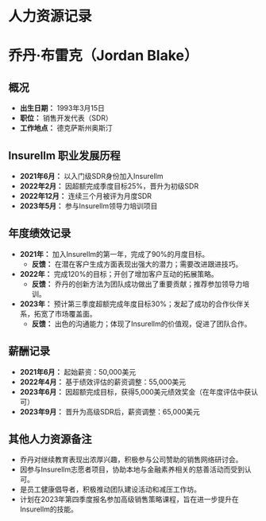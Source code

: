 # 人力资源记录

# 乔丹·布雷克（Jordan Blake）

## 概况
- **出生日期：** 1993年3月15日
- **职位：** 销售开发代表（SDR）
- **工作地点：** 德克萨斯州奥斯汀

## Insurellm 职业发展历程
- **2021年6月：** 以入门级SDR身份加入Insurellm
- **2022年2月：** 因超额完成季度目标25%，晋升为初级SDR
- **2022年12月：** 连续三个月被评为月度SDR
- **2023年5月：** 参与Insurellm领导力培训项目

## 年度绩效记录
- **2021年：** 加入Insurellm的第一年，完成了90%的月度目标。
  - **反馈：** 在潜在客户生成方面表现出强大的潜力；需要改进跟进技巧。
- **2022年：** 完成120%的目标；开创了增加客户互动的拓展策略。
  - **反馈：** 乔丹的创新方法为团队成功做出了重要贡献；推荐参加领导力培训。
- **2023年：** 预计第三季度超额完成年度目标30%；发起了成功的合作伙伴关系，拓宽了市场覆盖面。
  - **反馈：** 出色的沟通能力；体现了Insurellm的价值观，促进了团队合作。

## 薪酬记录
- **2021年6月：** 起始薪资：50,000美元
- **2022年4月：** 基于绩效评估的薪资调整：55,000美元
- **2023年6月：** 因超额完成目标，获得5,000美元绩效奖金（在年度评估中获认可）
- **2023年9月：** 晋升为高级SDR后，薪资调整：65,000美元

## 其他人力资源备注
- 乔丹对继续教育表现出浓厚兴趣，积极参与公司赞助的销售网络研讨会。
- 因参与Insurellm志愿者项目，协助本地与金融素养相关的慈善活动而受到认可。
- 是员工健康倡导者，积极推动团队建设活动和减压工作坊。
- 计划在2023年第四季度报名参加高级销售策略课程，旨在进一步提升在Insurellm的技能。
